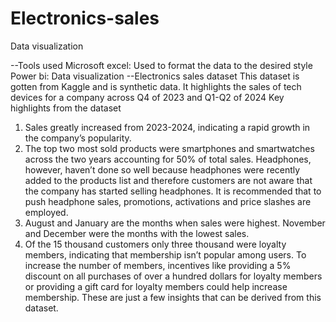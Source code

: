 # Electronics-sales
Data visualization

--Tools used
Microsoft excel: Used to format the data to the desired style
Power bi: Data visualization
--Electronics sales dataset
This dataset is gotten from Kaggle and is synthetic data. It highlights the sales of tech devices for a company across Q4 of 2023 and Q1-Q2 of 2024
Key highlights from the dataset
1.	Sales greatly increased from 2023-2024, indicating a rapid growth in the company’s popularity.
2.	The top two most sold products were smartphones and smartwatches across the two years accounting for 50% of total sales. Headphones, however, haven’t done so well because headphones were recently added to the products list and therefore customers are not aware that the company has started selling headphones. It is recommended that to push headphone sales, promotions, activations and price slashes are employed.
3.	August and January are the months when sales were highest. November and December were the months with the lowest sales.
4.	Of the 15 thousand customers only three thousand were loyalty members, indicating that membership isn’t popular among users. To increase the number of members, incentives like providing a 5% discount on all purchases of over a hundred dollars for loyalty members or providing a gift card for loyalty members could help increase membership.
These are just a few insights that can be derived from this dataset.


